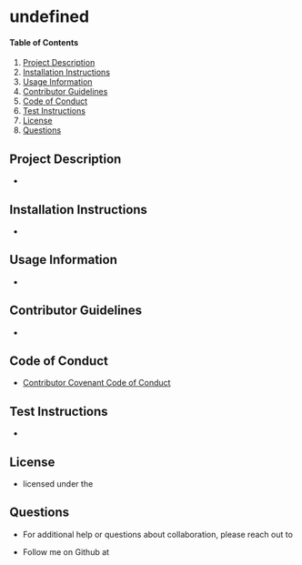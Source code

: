 # undefined
    
#### Table of Contents
1. [Project Description](#project-description)
2. [Installation Instructions](#installation-instructions)
3. [Usage Information](#usage-information)
4. [Contributor Guidelines](#contributor-guidelines)
5. [Code of Conduct](#code-of-conduct)
6. [Test Instructions](#test-instructions)
7. [License](#license)
8. [Questions](#questions)


## Project Description
* 

## Installation Instructions
* 

## Usage Information
* 

## Contributor Guidelines
* 

## Code of Conduct
* [Contributor Covenant Code of Conduct](https://www.contributor-covenant.org/version/2/0/code_of_conduct/code_of_conduct.md)

## Test Instructions
* 

## License
* licensed under the 

## Questions
* For additional help or questions about collaboration, please reach out to 

* Follow me on Github at [](http://github.com/)